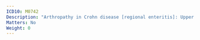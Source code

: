 ```yaml
---
ICD10: M0742
Description: "Arthropathy in Crohn disease [regional enteritis]: Upper arm"
Matters: No
Weight: 0
---
```



